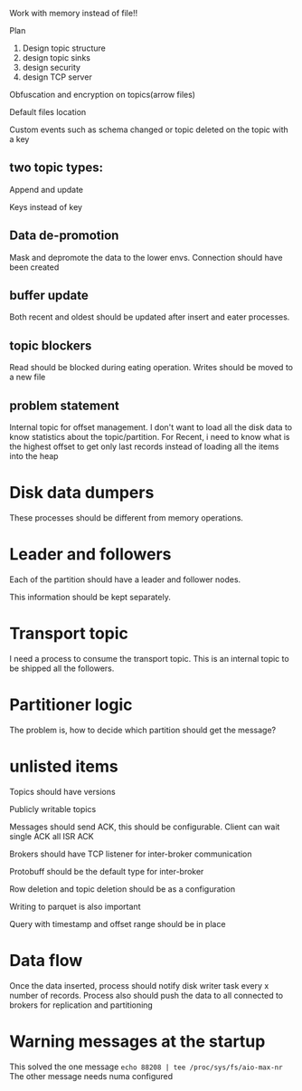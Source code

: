Work with memory instead of file!!

Plan
1. Design topic structure
2. design topic sinks
3. design security
4. design TCP server


Obfuscation and encryption on topics(arrow files)

Default files location

Custom events such as schema changed or topic deleted on the topic with a key

## two topic types:

Append and update

Keys instead of key


## Data de-promotion

Mask and depromote the data to the lower envs. Connection should have been created

## buffer update

Both recent and oldest should be updated after insert and eater processes.

## topic blockers

Read should be blocked during eating operation. Writes should be moved to a new file


## problem statement

Internal topic for offset management. I don't want to load all the disk data to know statistics about the topic/partition. For Recent, i need to know what is the highest offset to get only last records instead of loading all the items into the heap

# Disk data dumpers
These processes should be different from memory operations.

# Leader and followers
Each of the partition should have a leader and follower nodes.

This information should be kept separately.


# Transport topic
I need a process to consume the transport topic. This is an internal topic to be shipped all the followers.

# Partitioner logic

The problem is, how to decide which partition should get the message?

# unlisted items
Topics should have versions

Publicly writable topics

Messages should send  ACK, this should be configurable. Client can wait single ACK all ISR ACK

Brokers should have TCP listener for inter-broker communication

Protobuff should be the default type for inter-broker

Row deletion and topic deletion should be as a configuration

Writing to parquet is also important

Query with timestamp and offset range should be in place

# Data flow

Once the data inserted, process should notify disk writer task every x number of records. Process also should  push the data to all connected to brokers for replication and partitioning

# Warning messages at the startup
This solved the one message
`echo 88208 | tee /proc/sys/fs/aio-max-nr`
The other message needs numa configured